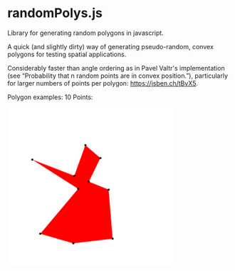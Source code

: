 # randomPolys.js
Library for generating random polygons in javascript. 

A quick (and slightly dirty) way of generating pseudo-random, convex polygons for testing spatial applications.

Considerably faster than angle ordering as in Pavel Valtr's implementation (see “Probability that n random points are in convex position.”), particularly for larger numbers of points per polygon: https://jsben.ch/tBvX5.

Polygon examples:
10 Points: 

![picture](src/img/10_pts.PNG)
